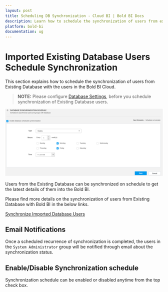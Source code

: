 ```yaml
---
layout: post
title: Scheduling DB Synchronization - Cloud BI | Bold BI Docs
description: Learn how to schedule the synchronization of users from existing database with the users in Bold BI Cloud.
platform: bold-bi
documentation: ug
---
```


# Imported Existing Database Users Schedule Synchronization

This section explains how to schedule the synchronization of users from Existing Database with the users in the Bold BI Cloud.

> **NOTE:**  Please configure [Database Settings](/cloud-bi/site-administration/existing-database/database-settings/), before you schedule synchronization of Existing Database users.   

![Imported Database Users Synchronization Schedule](/static/assets/cloud/site-administration/images/import-database-user-schedule-synchronization.png)

Users from the Existing Database can be synchronized on schedule to get the latest details of them into the Bold BI.

Please find more details on the synchronization of users from Existing Database with Bold BI in the below links.

[Synchronize Imported Database Users](/cloud-bi/managing-resources/manage-users/synchronization-imported-users-from-exisiting-database/)

## Email Notifications

Once a scheduled recurrence of synchronization is completed, the users in the `System Administrator` group will be notified through email about the synchronization status.

## Enable/Disable Synchronization schedule 
Synchronization schedule can be enabled or disabled anytime from the top check box.